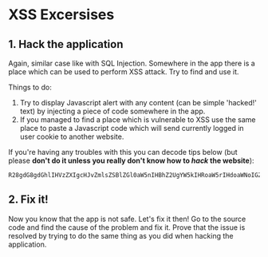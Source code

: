 # XSS Excersises


## 1. Hack the application

Again, similar case like with SQL Injection. Somewhere in the app there is a place which can be used to perform XSS attack. Try to find and use it.

Things to do:

1. Try to display Javascript alert with any content (can be simple 'hacked!' text) by injecting a piece of code somewhere in the app.
2. If you managed to find a place which is vulnerable to XSS use the same place to paste a Javascript code which will send currently logged in user cookie to another website.

If you're having any troubles with this you can decode tips below (but please **don't do it unless you really don't know how to *hack* the website**):

```
R28gdG8gdGhlIHVzZXIgcHJvZmlsZSBlZGl0aW5nIHBhZ2UgYW5kIHRoaW5rIHdoaWNoIGZpZWxkIGNhbiBiZSB1c2VkIHRvIGluamVjdCBhIEphdmFzY3JpcHQgY29kZQ==
```


## 2. Fix it!

Now you know that the app is not safe. Let's fix it then! Go to the source code and find the cause of the problem and fix it. Prove that the issue is resolved by trying to do the same thing as you did when hacking the application.
